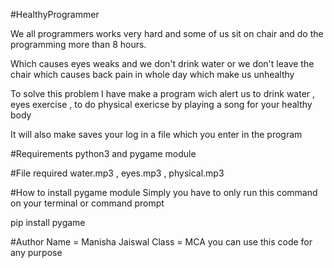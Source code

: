  #HealthyProgrammer

We all programmers works very hard and some of us sit on chair and do the programming more than 8 hours.

Which causes eyes weaks and we don't drink water or we don't leave the chair which causes back pain in whole day which make us unhealthy

To solve this problem I have make a program wich alert us to drink water , eyes exercise , to do physical exericse by playing a song for your healthy body

It will also make saves your log in a file which you enter in the program

#Requirements
python3 and pygame module

#File required
water.mp3 , eyes.mp3 , physical.mp3

#How to install pygame module
Simply you have to only run this command on your terminal or command prompt

pip install pygame

#Author
Name = Manisha Jaiswal
Class = MCA
you can use this code for any purpose
